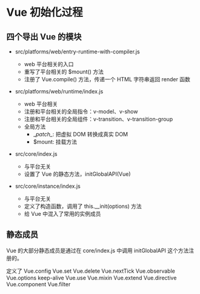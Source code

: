 # Vue 初始化过程

## 四个导出 Vue 的模块

- src/platforms/web/entry-runtime-with-compiler.js

  - web 平台相关的入口
  - 重写了平台相关的 $mount() 方法
  - 注册了 Vue.compile() 方法，传递一个 HTML 字符串返回 render 函数

- src/platforms/web/runtime/index.js

  - web 平台相关
  - 注册和平台相关的全局指令：v-model、v-show
  - 注册和平台相关的全局组件：v-transition、v-transition-group
  - 全局方法
    - \__patch\__: 把虚拟 DOM 转换成真实 DOM
    - $mount: 挂载方法

- src/core/index.js

  - 与平台无关
  - 设置了 Vue 的静态方法，initGlobalAPI(Vue)

- src/core/instance/index.js

  - 与平台无关
  - 定义了构造函数，调用了 this.__init(options) 方法
  - 给 Vue 中混入了常用的实例成员

## 静态成员

Vue 的大部分静态成员是通过在 core/index.js 中调用 initGlobalAPI 这个方法注册的。

定义了 Vue.config Vue.set Vue.delete Vue.nextTick Vue.observable Vue.options keep-alive Vue.use Vue.mixin Vue.extend Vue.directive Vue.component Vue.filter

